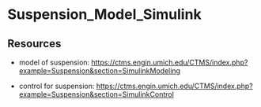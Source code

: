 # Suspension_Model_Simulink

## Resources 
- model of suspension: https://ctms.engin.umich.edu/CTMS/index.php?example=Suspension&section=SimulinkModeling

- control for suspension: https://ctms.engin.umich.edu/CTMS/index.php?example=Suspension&section=SimulinkControl
